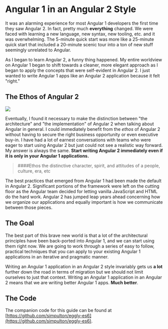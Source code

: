 # Angular 1 in an Angular 2 Style
It was an alarming experience for most Angular 1 developers the first time they saw Angular 2. In fact, pretty much **everything** changed. We were faced with learning a new language, new syntax, new tooling, etc. and it was overwhelming. The 5-minute quick start was more like a 25-minute quick start that included a 20-minute scenic tour into a ton of new stuff seemingly unrelated to Angular.

As I began to learn Angular 2, a funny thing happened. My entire worldview on Angular 1 began to shift towards a cleaner, more elegant approach as I began to apply the concepts that were self-evident in Angular 2. I just wanted to write Angular 1 apps like an Angular 2 application because it felt "right."

## The Ethos of Angular 2

![](http://onehungrymind-45fd.kxcdn.com/books/angular2-breakdown.png)

Eventually, I found it necessary to make the distinction between "the architecture" and "the implementation" of Angular 2 when talking about Angular in general. I could immediately benefit from the *ethos* of Angular 2 without having to secure the right business opportunity or even executive buy-in. I have had a lot of earnest conversations with teams who were eager to start using Angular 2 but just could not see a realistic way forward. My answer is always the same. **Start writing Angular 2 immediately even if it is only in your Angular 1 applications.**

> ####Ethos
> the distinctive character, spirit, and attitudes of a people, culture, era, etc

The best practices that emerged from Angular 1 had been made the default in Angular 2. Significant portions of the framework were left on the cutting floor as the Angular team decided for letting vanilla JavaScript and HTML do the hard work. Angular 2 has jumped leap years ahead concerning how we organize our applications and equally important is how we communicate between those pieces.

## The Goal

The best part of this brave new world is that a lot of the architectural principles have been back-ported into Angular 1, and we can start using them right now. We are going to work through a series of easy to follow, practical techniques that you can apply to your existing Angular 1 applications in an iterative and pragmatic manner.

Writing an Angular 1 application in an Angular 2 style invariably gets us **a lot** further down the road in terms of migration but we should not limit ourselves to just that context. Writing an Angular 1 application in an Angular 2 means that we are writing better Angular 1 apps. **Much better**.

## The Code

The companion code for this guide can be found at [https://github.com/simpulton/eggly-es6](https://github.com/simpulton/eggly-es6). 
